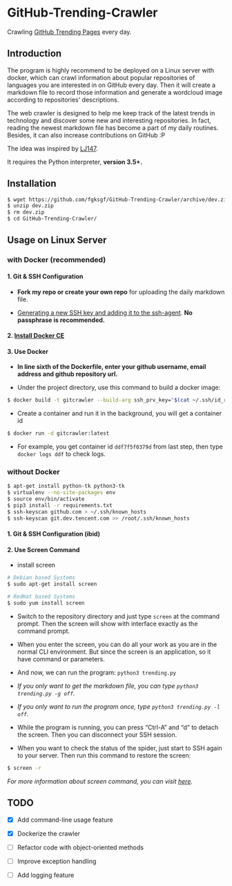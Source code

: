 # GitHub-Trending-Crawler

Crawling [GitHub Trending Pages](https://github.com/trending/) every day.


## Introduction

The program is highly recommend to be deployed on a Linux server with docker, which can crawl information about popular repositories of languages you are interested in on GitHub every day. Then it will create a markdown file to record those information and generate a wordcloud image according to repositories' descriptions.

The web crawler is designed to help me keep track of the latest trends in technology and discover some new and interesting repositories. In fact, reading the newest markdown file has become a part of my daily routines. Besides, it can also increase contributions on GitHub :P

The idea was inspired by [LJ147](https://github.com/LJ147/GithubTrending).

It requires the Python interpreter, **version 3.5+.**


## Installation

``` bash
$ wget https://github.com/fgksgf/GitHub-Trending-Crawler/archive/dev.zip
$ unzip dev.zip
$ rm dev.zip
$ cd GitHub-Trending-Crawler/
```


## Usage on Linux Server

### with Docker (recommended)

#### 1. Git & SSH Configuration

+ **Fork my repo or create your own repo** for uploading the daily markdown file.

+ [Generating a new SSH key and adding it to the ssh-agent](https://help.github.com/articles/generating-a-new-ssh-key-and-adding-it-to-the-ssh-agent/). **No passphrase is recommended.**

#### 2. [Install Docker CE](https://docs.docker.com/install/linux/docker-ce/ubuntu/)

#### 3. Use Docker

+ **In line sixth of the Dockerfile, enter your github username, email address and github repository url.**

+ Under the project directory, use this command to build a docker image:

``` bash
$ docker build -t gitcrawler --build-arg ssh_prv_key="$(cat ~/.ssh/id_rsa)" --build-arg ssh_pub_key="$(cat ~/.ssh/id_rsa.pub)" .
```

+ Create a container and run it in the background, you will get a container id

``` bash
$ docker run -d gitcrawler:latest
```

+ For example, you get container id `ddf7f5f0379d` from last step, then type `docker logs ddf` to check logs.


### without Docker

``` bash
$ apt-get install python-tk python3-tk
$ virtualenv --no-site-packages env
$ source env/bin/activate
$ pip3 install -r requirements.txt
$ ssh-keyscan github.com > ~/.ssh/known_hosts
$ ssh-keyscan git.dev.tencent.com >> /root/.ssh/known_hosts
```

#### 1. Git & SSH Configuration (**ibid**)

#### 2. Use Screen Command

+ install screen

``` bash
# Debian based Systems
$ sudo apt-get install screen

# RedHat based Systems
$ sudo yum install screen
```

+ Switch to the repository directory and just type `screen` at the command prompt. Then the screen will show with interface exactly as the command prompt.

+ When you enter the screen, you can do all your work as you are in the normal CLI environment. But since the screen is an application, so it have command or parameters.

+ And now, we can run the program: `python3 trending.py`

+ _If you only want to get the markdown file, you can type `python3 trending.py -g off`._

+ _If you only want to run the program once, type `python3 trending.py -l off`._

+ While the program is running, you can press “Ctrl-A” and “d“ to detach the screen. Then you can disconnect your SSH session.

+ When you want to check the status of the spider, just start to SSH again to your server. Then run this command to restore the screen:

``` bash
$ screen -r
```

_For more information about screen command, you can visit [here](https://www.tecmint.com/screen-command-examples-to-manage-linux-terminals/)._


## TODO

- [x] Add command-line usage feature
- [x] Dockerize the crawler
- [ ] Refactor code with object-oriented methods
- [ ] Improve exception handling
- [ ] Add logging feature

